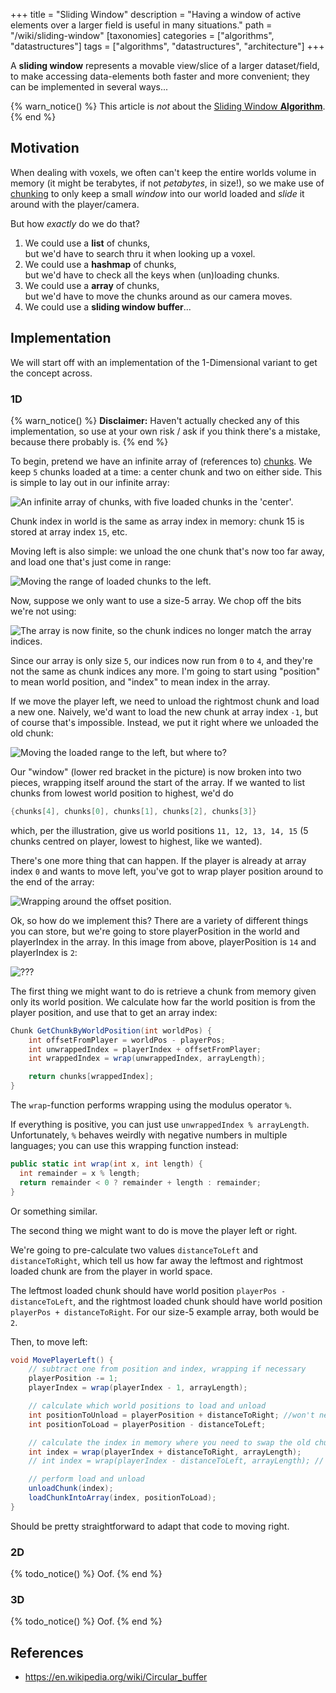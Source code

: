+++
title = "Sliding Window"
description = "Having a window of active elements over a larger field is useful in many situations."
path = "/wiki/sliding-window"
[taxonomies]
categories = ["algorithms", "datastructures"]
tags = ["algorithms", "datastructures", "architecture"]
+++

A **sliding window** represents a movable view/slice of a larger dataset/field, to make accessing data-elements both faster and more convenient; they can be implemented in several ways...

<!-- more -->

{% warn_notice() %}
This article is *not* about the [Sliding Window **Algorithm**](https://favtutor.com/blogs/sliding-window-algorithm).
{% end %}

## Motivation

When dealing with voxels, we often can't keep the entire worlds volume in memory (it might be terabytes, if not *petabytes*, in size!), so we make use of [chunking](/wiki/chunking) to only keep a small *window* into our world loaded and *slide* it around with the player/camera.

But how *exactly* do we do that?

1. We could use a **list** of chunks,  
   but we'd have to search thru it when looking up a voxel.
2. We could use a **hashmap** of chunks,  
   but we'd have to check all the keys when (un)loading chunks.
3. We could use a **array** of chunks,  
   but we'd have to move the chunks around as our camera moves.
4. We could use a **sliding window buffer**...

## Implementation

We will start off with an implementation of the 1-Dimensional variant to get the concept across.

### 1D

{% warn_notice() %}
**Disclaimer:** Haven't actually checked any of this implementation, so use at your own risk / ask if you think there's a mistake, because there probably is.
{% end %}

To begin, pretend we have an infinite array of (references to) [chunks](/wiki/chunking). We keep `5` chunks loaded at a time: a center chunk and two on either side. This is simple to lay out in our infinite array:

![An infinite array of chunks, with five loaded chunks in the 'center'.](/wiki/sliding-window/image0.png)

Chunk index in world is the same as array index in memory: chunk 15 is stored at array index `15`, etc.

Moving left is also simple: we unload the one chunk that's now too far away, and load one that's just come in range:

![Moving the range of loaded chunks to the left.](/wiki/sliding-window/image1.png)

Now, suppose we only want to use a size-5 array. We chop off the bits we're not using:

![The array is now finite, so the chunk indices no longer match the array indices.](/wiki/sliding-window/image2.png)

Since our array is only size `5`, our indices now run from `0` to `4`, and they're not the same as chunk indices any more. I'm going to start using "position" to mean world position, and "index" to mean index in the array.

If we move the player left, we need to unload the rightmost chunk and load a new one. Naively, we'd want to load the new chunk at array index `-1`, but of course that's impossible.
Instead, we put it right where we unloaded the old chunk:

![Moving the loaded range to the left, but where to?](/wiki/sliding-window/image3.png)

Our "window" (lower red bracket in the picture) is now broken into two pieces, wrapping itself around the start of the array. If we wanted to list chunks from lowest world position to highest, we'd do

```c#
{chunks[4], chunks[0], chunks[1], chunks[2], chunks[3]}
```

which, per the illustration, give us world positions `11, 12, 13, 14, 15` (5 chunks centred on player, lowest to highest, like we wanted).

There's one more thing that can happen. If the player is already at array index `0` and wants to move left, you've got to wrap player position around to the end of the array:

![Wrapping around the offset position.](/wiki/sliding-window/image4.png)

Ok, so how do we implement this? There are a variety of different things you can store, but we're going to store playerPosition in the world and playerIndex in the array. In this image from above, playerPosition is `14` and playerIndex is `2`:

![???](/wiki/sliding-window/image5.png)

The first thing we might want to do is retrieve a chunk from memory given only its world position. We calculate how far the world position is from the player position, and use that to get an array index:

```c#
Chunk GetChunkByWorldPosition(int worldPos) {
    int offsetFromPlayer = worldPos - playerPos;
    int unwrappedIndex = playerIndex + offsetFromPlayer;
    int wrappedIndex = wrap(unwrappedIndex, arrayLength);

    return chunks[wrappedIndex];
}
```

The `wrap`-function performs wrapping using the modulus operator `%`.

If everything is positive, you can just use `unwrappedIndex % arrayLength`. Unfortunately, `%` behaves weirdly with negative numbers in multiple languages; you can use this wrapping function instead:

```c#
public static int wrap(int x, int length) {
  int remainder = x % length;
  return remainder < 0 ? remainder + length : remainder;
}
```

Or something similar.

The second thing we might want to do is move the player left or right.

We're going to pre-calculate two values `distanceToLeft` and `distanceToRight`, which tell us how far away the leftmost and rightmost loaded chunk are from the player in world space.

The leftmost loaded chunk should have world position `playerPos - distanceToLeft`, and the rightmost loaded chunk should have world position `playerPos + distanceToRight`. For our size-5 example array, both would be `2`.

Then, to move left:

```c#
void MovePlayerLeft() {
    // subtract one from position and index, wrapping if necessary
    playerPosition -= 1;
    playerIndex = wrap(playerIndex - 1, arrayLength);

    // calculate which world positions to load and unload
    int positionToUnload = playerPosition + distanceToRight; //won't need this
    int positionToLoad = playerPosition - distanceToLeft;

    // calculate the index in memory where you need to swap the old chunk to the new chunk
    int index = wrap(playerIndex + distanceToRight, arrayLength);
    // int index = wrap(playerIndex - distanceToLeft, arrayLength); // this would work too

    // perform load and unload
    unloadChunk(index);
    loadChunkIntoArray(index, positionToLoad);
}
```

Should be pretty straightforward to adapt that code to moving right.
<!-- Draw the rest of the f##king owl.-->

### 2D

{% todo_notice() %} Oof. {% end %}

### 3D

{% todo_notice() %} Oof. {% end %}

## References

- <https://en.wikipedia.org/wiki/Circular_buffer>
